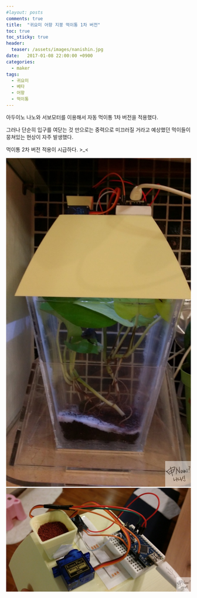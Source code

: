 ```yaml
---
#layout: posts
comments: true
title:  "귀요미 어항 지붕 먹이통 1차 버전"
toc: true
toc_sticky: true
header:
  teaser: /assets/images/nanishin.jpg
date:   2017-01-08 22:00:00 +0900
categories:
  - maker
tags:
  - 귀요미
  - 베타
  - 어항
  - 먹이통
---
```

아두이노 나노와 서보모터를 이용해서 자동 먹이통 1차 버전을 적용했다.

그러나 단순히 입구를 여닫는 것 만으로는 중력으로 미끄러질 거라고 예상했던 먹이들이 뭉쳐있는 현상이 자주 발생했다.

먹이통 2차 버전 적용이 시급하다. >_<

![귀요미 어항에 설치된 자동먹이통 1차 버전](/assets/images/20170108_192213.jpg)
![자동 먹이통 1차 버전 확대](/assets/images/20170108_213505.jpg)

